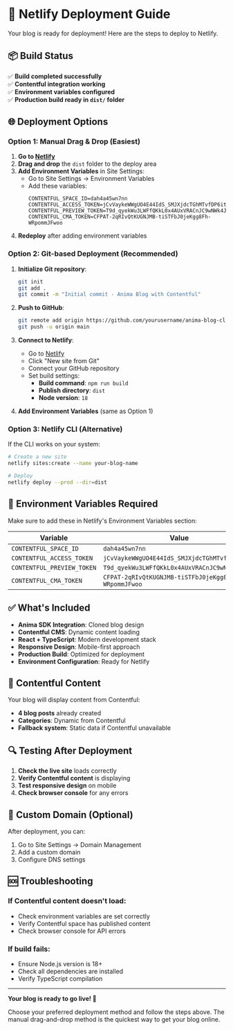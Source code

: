 # 🚀 Netlify Deployment Guide

Your blog is ready for deployment! Here are the steps to deploy to Netlify.

## 📦 Build Status

✅ **Build completed successfully**  
✅ **Contentful integration working**  
✅ **Environment variables configured**  
✅ **Production build ready in `dist/` folder**

## 🌐 Deployment Options

### Option 1: Manual Drag & Drop (Easiest)

1. **Go to [Netlify](https://app.netlify.com)**
2. **Drag and drop** the `dist` folder to the deploy area
3. **Add Environment Variables** in Site Settings:
   - Go to Site Settings → Environment Variables
   - Add these variables:
     ```
     CONTENTFUL_SPACE_ID=dah4a45wn7nn
     CONTENTFUL_ACCESS_TOKEN=jCvVaykeWWgUO4E44IdS_SMJXjdcTGhMTvfDP6ityoo
     CONTENTFUL_PREVIEW_TOKEN=T9d_qyekWu3LWFfQKkL0x4AUxVRACnJC9wNWk4JNz6A
     CONTENTFUL_CMA_TOKEN=CFPAT-2qRIvQtKUGNJMB-tiSTFbJ0jeKgg8Fh-WRpommJFwoo
     ```
4. **Redeploy** after adding environment variables

### Option 2: Git-based Deployment (Recommended)

1. **Initialize Git repository**:
   ```bash
   git init
   git add .
   git commit -m "Initial commit - Anima Blog with Contentful"
   ```

2. **Push to GitHub**:
   ```bash
   git remote add origin https://github.com/yourusername/anima-blog-clone.git
   git push -u origin main
   ```

3. **Connect to Netlify**:
   - Go to [Netlify](https://app.netlify.com)
   - Click "New site from Git"
   - Connect your GitHub repository
   - Set build settings:
     - **Build command**: `npm run build`
     - **Publish directory**: `dist`
     - **Node version**: `18`

4. **Add Environment Variables** (same as Option 1)

### Option 3: Netlify CLI (Alternative)

If the CLI works on your system:

```bash
# Create a new site
netlify sites:create --name your-blog-name

# Deploy
netlify deploy --prod --dir=dist
```

## 🔧 Environment Variables Required

Make sure to add these in Netlify's Environment Variables section:

| Variable | Value |
|----------|-------|
| `CONTENTFUL_SPACE_ID` | `dah4a45wn7nn` |
| `CONTENTFUL_ACCESS_TOKEN` | `jCvVaykeWWgUO4E44IdS_SMJXjdcTGhMTvfDP6ityoo` |
| `CONTENTFUL_PREVIEW_TOKEN` | `T9d_qyekWu3LWFfQKkL0x4AUxVRACnJC9wNWk4JNz6A` |
| `CONTENTFUL_CMA_TOKEN` | `CFPAT-2qRIvQtKUGNJMB-tiSTFbJ0jeKgg8Fh-WRpommJFwoo` |

## ✅ What's Included

- **Anima SDK Integration**: Cloned blog design
- **Contentful CMS**: Dynamic content loading
- **React + TypeScript**: Modern development stack
- **Responsive Design**: Mobile-first approach
- **Production Build**: Optimized for deployment
- **Environment Configuration**: Ready for Netlify

## 🎯 Contentful Content

Your blog will display content from Contentful:
- **4 blog posts** already created
- **Categories**: Dynamic from Contentful
- **Fallback system**: Static data if Contentful unavailable

## 🔍 Testing After Deployment

1. **Check the live site** loads correctly
2. **Verify Contentful content** is displaying
3. **Test responsive design** on mobile
4. **Check browser console** for any errors

## 📝 Custom Domain (Optional)

After deployment, you can:
1. Go to Site Settings → Domain Management
2. Add a custom domain
3. Configure DNS settings

## 🆘 Troubleshooting

### If Contentful content doesn't load:
- Check environment variables are set correctly
- Verify Contentful space has published content
- Check browser console for API errors

### If build fails:
- Ensure Node.js version is 18+
- Check all dependencies are installed
- Verify TypeScript compilation

---

**Your blog is ready to go live! 🎉**

Choose your preferred deployment method and follow the steps above. The manual drag-and-drop method is the quickest way to get your blog online.
